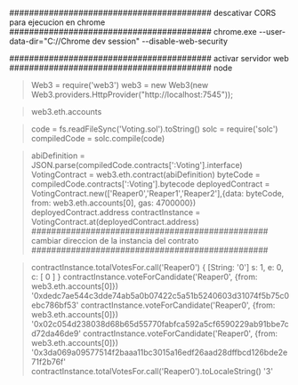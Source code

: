 #########################################
descativar CORS para ejecucion en chrome
#########################################
chrome.exe --user-data-dir="C://Chrome dev session" --disable-web-security

#########################################
activar servidor web
#########################################
node
> Web3 = require('web3')
> web3 = new Web3(new Web3.providers.HttpProvider("http://localhost:7545"));

> web3.eth.accounts

> code = fs.readFileSync('Voting.sol').toString()
> solc = require('solc')
> compiledCode = solc.compile(code)

> abiDefinition = JSON.parse(compiledCode.contracts[':Voting'].interface)
> VotingContract = web3.eth.contract(abiDefinition)
> byteCode = compiledCode.contracts[':Voting'].bytecode
> deployedContract = VotingContract.new(['Reaper0','Reaper1','Reaper2'],{data: byteCode, from: web3.eth.accounts[0], gas: 4700000})
> deployedContract.address
> contractInstance = VotingContract.at(deployedContract.address)
################################################
cambiar direccion de la instancia del contrato
################################################

> contractInstance.totalVotesFor.call('Reaper0')
{ [String: '0'] s: 1, e: 0, c: [ 0 ] }
> contractInstance.voteForCandidate('Reaper0', {from: web3.eth.accounts[0]})
'0xdedc7ae544c3dde74ab5a0b07422c5a51b5240603d31074f5b75c0ebc786bf53'
> contractInstance.voteForCandidate('Reaper0', {from: web3.eth.accounts[0]})
'0x02c054d238038d68b65d55770fabfca592a5cf6590229ab91bbe7cd72da46de9'
> contractInstance.voteForCandidate('Reaper0', {from: web3.eth.accounts[0]})
'0x3da069a09577514f2baaa11bc3015a16edf26aad28dffbcd126bde2e71f2b76f'
> contractInstance.totalVotesFor.call('Reaper0').toLocaleString()
'3'

